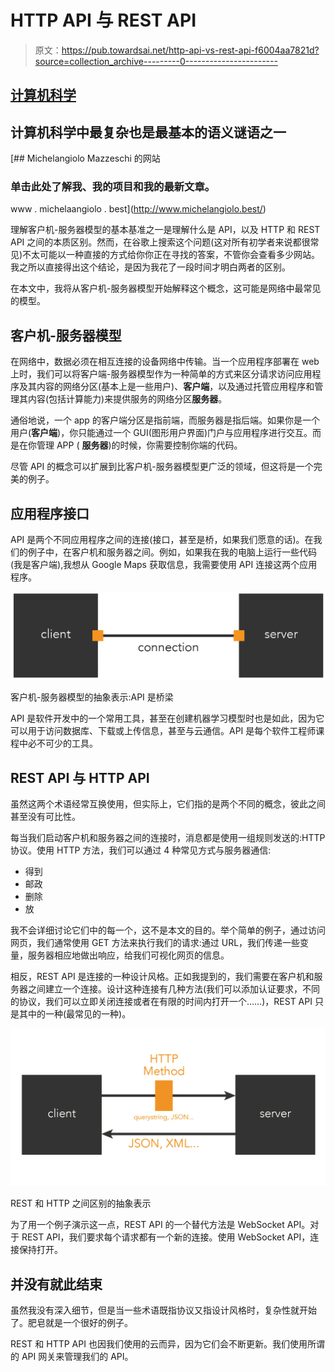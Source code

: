 # HTTP API 与 REST API

> 原文：<https://pub.towardsai.net/http-api-vs-rest-api-f6004aa7821d?source=collection_archive---------0----------------------->

## [计算机科学](https://towardsai.net/p/category/computer-science)

## 计算机科学中最复杂也是最基本的语义谜语之一

[](http://www.michelangiolo.best/) [## Michelangiolo Mazzeschi 的网站

### 单击此处了解我、我的项目和我的最新文章。

www . michelaangiolo . best](http://www.michelangiolo.best/) 

理解客户机-服务器模型的基本基准之一是理解什么是 API，以及 HTTP 和 REST API 之间的本质区别。然而，在谷歌上搜索这个问题(这对所有初学者来说都很常见)不太可能以一种直接的方式给你你正在寻找的答案，不管你会查看多少网站。我之所以直接得出这个结论，是因为我花了一段时间才明白两者的区别。

在本文中，我将从客户机-服务器模型开始解释这个概念，这可能是网络中最常见的模型。

## 客户机-服务器模型

在网络中，数据必须在相互连接的设备网络中传输。当一个应用程序部署在 web 上时，我们可以将客户端-服务器模型作为一种简单的方式来区分请求访问应用程序及其内容的网络分区(基本上是一些用户)、**客户端**，以及通过托管应用程序和管理其内容(包括计算能力)来提供服务的网络分区**服务器**。

通俗地说，一个 app 的客户端分区是指前端，而服务器是指后端。如果你是一个用户(**客户端**)，你只能通过一个 GUI(图形用户界面)门户与应用程序进行交互。而是在你管理 APP ( **服务器**)的时候，你需要控制你端的代码。

尽管 API 的概念可以扩展到比客户机-服务器模型更广泛的领域，但这将是一个完美的例子。

## 应用程序接口

API 是两个不同应用程序之间的连接(接口，甚至是桥，如果我们愿意的话)。在我们的例子中，在客户机和服务器之间。例如，如果我在我的电脑上运行一些代码(我是客户端),我想从 Google Maps 获取信息，我需要使用 API 连接这两个应用程序。

![](img/4e2533f53edb438993e082979cc0f840.png)

客户机-服务器模型的抽象表示:API 是桥梁

API 是软件开发中的一个常用工具，甚至在创建机器学习模型时也是如此，因为它可以用于访问数据库、下载或上传信息，甚至与云通信。API 是每个软件工程师课程中必不可少的工具。

## REST API 与 HTTP API

虽然这两个术语经常互换使用，但实际上，它们指的是两个不同的概念，彼此之间甚至没有可比性。

每当我们启动客户机和服务器之间的连接时，消息都是使用一组规则发送的:HTTP 协议。使用 HTTP 方法，我们可以通过 4 种常见方式与服务器通信:

*   得到
*   邮政
*   删除
*   放

我不会详细讨论它们中的每一个，这不是本文的目的。举个简单的例子，通过访问网页，我们通常使用 GET 方法来执行我们的请求:通过 URL，我们传递一些变量，服务器相应地做出响应，给我们可视化网页的信息。

相反，REST API 是连接的一种设计风格。正如我提到的，我们需要在客户机和服务器之间建立一个连接。设计这种连接有几种方法(我们可以添加认证要求，不同的协议，我们可以立即关闭连接或者在有限的时间内打开一个……)，REST API 只是其中的一种(最常见的一种)。

![](img/77ce7e51d2318530018912401ec9424b.png)

REST 和 HTTP 之间区别的抽象表示

为了用一个例子演示这一点，REST API 的一个替代方法是 WebSocket API。对于 REST API，我们要求每个请求都有一个新的连接。使用 WebSocket API，连接保持打开。

## 并没有就此结束

虽然我没有深入细节，但是当一些术语既指协议又指设计风格时，复杂性就开始了。肥皂就是一个很好的例子。

REST 和 HTTP API 也因我们使用的云而异，因为它们会不断更新。我们使用所谓的 API 网关来管理我们的 API。